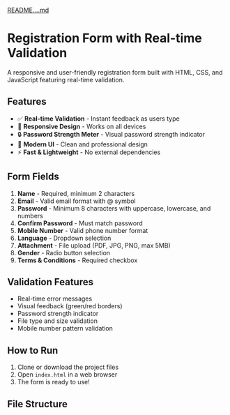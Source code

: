 [README....md](https://github.com/user-attachments/files/22741644/README.md)
# Registration Form with Real-time Validation

A responsive and user-friendly registration form built with HTML, CSS, and JavaScript featuring real-time validation.

## Features

- ✅ **Real-time Validation** - Instant feedback as users type
- 📱 **Responsive Design** - Works on all devices
- 🔒 **Password Strength Meter** - Visual password strength indicator
- 🎨 **Modern UI** - Clean and professional design
- ⚡ **Fast & Lightweight** - No external dependencies

## Form Fields

1. **Name** - Required, minimum 2 characters
2. **Email** - Valid email format with @ symbol
3. **Password** - Minimum 8 characters with uppercase, lowercase, and numbers
4. **Confirm Password** - Must match password
5. **Mobile Number** - Valid phone number format
6. **Language** - Dropdown selection
7. **Attachment** - File upload (PDF, JPG, PNG, max 5MB)
8. **Gender** - Radio button selection
9. **Terms & Conditions** - Required checkbox

## Validation Features

- Real-time error messages
- Visual feedback (green/red borders)
- Password strength indicator
- File type and size validation
- Mobile number pattern validation

## How to Run

1. Clone or download the project files
2. Open `index.html` in a web browser
3. The form is ready to use!

## File Structure
